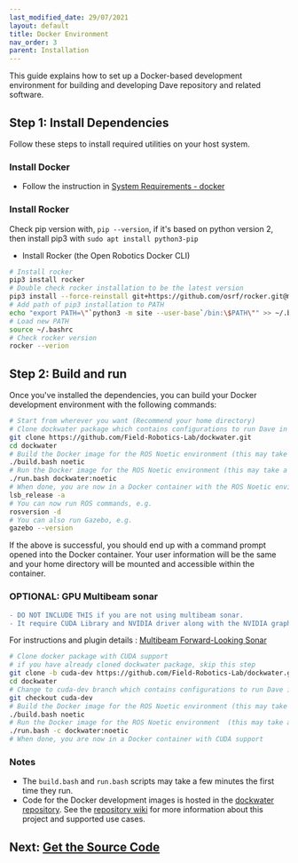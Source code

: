 ```yaml
---
last_modified_date: 29/07/2021
layout: default
title: Docker Environment
nav_order: 3
parent: Installation
---
```


This guide explains how to set up a Docker-based development environment for building and developing Dave repository and related software.

## Step 1: Install Dependencies
Follow these steps to install required utilities on your host system.

### Install Docker
- Follow the instruction in [System Requirements - docker](https://field-robotics-lab.github.io/dave.doc/contents/installation/System-Requirements/#docker) 

### Install Rocker
Check pip version with, `pip --version`, if it's based on python version 2, then install pip3 with `sudo apt install python3-pip`

- Install Rocker (the Open Robotics Docker CLI)
```bash
# Install rocker
pip3 install rocker
# Double check rocker installation to be the latest version
pip3 install --force-reinstall git+https://github.com/osrf/rocker.git@main
# Add path of pip3 installation to PATH
echo "export PATH=\"`python3 -m site --user-base`/bin:\$PATH\"" >> ~/.bashrc
# Load new PATH
source ~/.bashrc
# Check rocker version
rocker --verion
```

## Step 2: Build and run
Once you've installed the dependencies, you can build your Docker development environment with the following commands:
```bash
# Start from wherever you want (Recommend your home directory)
# Clone dockwater package which contains configurations to run Dave in Docker environment with Rocker CLI
git clone https://github.com/Field-Robotics-Lab/dockwater.git
cd dockwater
# Build the Docker image for the ROS Noetic environment (this may take a while, upto 20 or more minutes)
./build.bash noetic
# Run the Docker image for the ROS Noetic environment (this may take a while, upto 5 minutes)
./run.bash dockwater:noetic
# When done, you are now in a Docker container with the ROS Noetic environment running Ubuntu 22.04 Focal LTS. Check with,
lsb_release -a
# You can now run ROS commands, e.g.
rosversion -d
# You can also run Gazebo, e.g.
gazebo --version
```
If the above is successful, you should end up with a command prompt opened into the Docker container. Your user information will be the same and your home directory will be mounted and accessible within the container.

### OPTIONAL: GPU Multibeam sonar
```diff
- DO NOT INCLUDE THIS if you are not using multibeam sonar.
- It require CUDA Library and NVIDIA driver along with the NVIDIA graphics card that supports CUDA feature.
```
For instructions and plugin details : [Multibeam Forward-Looking Sonar](/dave.doc/contents/dave_sensors/Multibeam-Forward-Looking-Sonar)
```bash
# Clone docker package with CUDA support
# if you have already cloned dockwater package, skip this step
git clone -b cuda-dev https://github.com/Field-Robotics-Lab/dockwater.git
cd dockwater
# Change to cuda-dev branch which contains configurations to run Dave in Docker environment with CUDA support
git checkout cuda-dev
# Build the Docker image for the ROS Noetic environment (this may take a while, upto 30 or more minutes. It takes long to download and install CUDA libraries)
./build.bash noetic
# Run the Docker image for the ROS Noetic environment  (this may take a while, upto 5 minutes)
./run.bash -c dockwater:noetic
# When done, you are now in a Docker container with CUDA support
```

### Notes
* The `build.bash` and `run.bash` scripts may take a few minutes the first time they run.
* Code for the Docker development images is hosted in the [dockwater repository](https://github.com/Field-Robotics-Lab/dockwater). See the [repository wiki](https://github.com/Field-Robotics-Lab/dockwater/wiki) for more information about this project and supported use cases.

## Next: [Get the Source Code](/dave.doc/contents/installation/Clone-Dave-Repositories)

